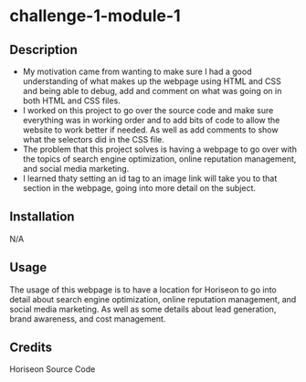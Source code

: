 # challenge-1-module-1

## Description

- My motivation came from wanting to make sure I had a good understanding of what makes up the webpage using HTML and CSS and being able to debug, add and comment on what was going on in both HTML and CSS files.
- I worked on this project to go over the source code and make sure everything was in working order and to add bits of code to allow the website to work better if needed. As well as add comments to show what the selectors did in the CSS file.
- The problem that this project solves is having a webpage to go over with the topics of search engine optimization, online reputation management, and social media marketing.
- I learned thaty setting an id tag to an image link will take you to that section in the webpage, going into more detail on the subject.

## Installation

N/A

## Usage

The usage of this webpage is to have a location for Horiseon to go into detail about search engine optimization, online reputation management, and social media marketing. As well as some details about lead generation, brand awareness, and cost management.

## Credits

Horiseon Source Code